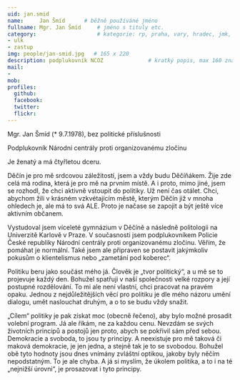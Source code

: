 ```yaml
---
uid: jan.smid
name:     Jan Šmíd	  	# běžně používáné jméno
fullname: Mgr. Jan Šmíd	  	# jméno s tituly etc.
category:                 	# kategorie: rp, praha, vary, hradec, jmk, senat
- ulk
- zastup
img: people/jan-smid.jpg   # 165 x 220
description: podplukovník NCOZ             	# kratký popis, max 160 znaků
mail:
- 
mob:
profiles:
  github:
  facebook:
  twitter: 
  flickr:
---
```


Mgr. Jan Šmíd (* 9.7.1978), bez politické příslušnosti

Podplukovník Národní centrály proti organizovanému zločinu

Je ženatý a má čtyřletou dceru.

Děčín je pro mě srdcovou záležitostí, jsem a vždy budu Děčíňákem. Žije zde celá má rodina, která je pro mě na prvním místě. A i proto, mimo jiné, jsem se rozhodl, že chci aktivně vstoupit do politiky. Už není čas otálet. Chci, abychom žili v krásném vzkvétajícím městě, kterým Děčín již v mnoha ohledech je, ale má to svá ALE. Proto je načase se zapojit a být ještě více aktivním občanem.

Vystudoval jsem víceleté gymnázium v Děčíně a následně politologii na Univerzitě Karlově v Praze. V současnosti jsem podplukovníkem Policie České republiky Národní centrály proti organizovanému zločinu.  Věřím, že pomáhat je normální. Také jsem ale připraven se postavit jakýmkoliv pokusům o klientelismus nebo „zametání pod koberec“.

Politiku beru jako součást mého já. Člověk je „tvor politický“, a u mě se to projevuje každý den. Bohužel spatřuji v naší společnosti velké rozpory a její postupné rozdělování. To mi ale není vlastní, chci pracovat na pravém opaku. Jednou z nejdůležitějších věcí pro politiku je dle mého názoru umění dialogu, umět naslouchat druhým, a o to se budu vždy snažit.

„Cílem“ politiky je pak získat moc (obecně řečeno), aby bylo možné prosadit volební program. Já ale říkám, ne za každou cenu. Nevzdám se svých životních principů a postojů jen proto, abych se pokřivil sám před sebou.  Demokracie a svoboda, to jsou ty principy. A neexistuje pro mě taková či maková demokracie, je jen jedna, a stejně tak je to se svobodou. Bohužel obě tyto hodnoty jsou dnes vnímány zvláštní optikou, jakoby byly něčím nepodstatným. To je ale chyba. A já si myslím, že úkolem politika, a to i na té „nejnižší úrovni“, je prosazovat i tyto principy.
